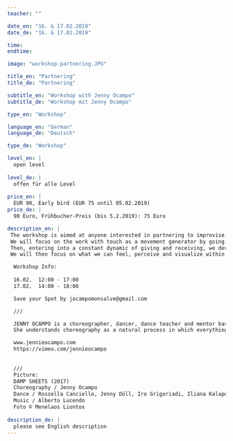 ```yaml
---
teacher: ""

date_en: "16. & 17.02.2019"
date_de: "16. & 17.02.2019"

time: 
endtime: 

image: "workshop-partnering.JPG"

title_en: "Partnering"
title_de: "Partnering"

subtitle_en: "Workshop with Jenny Ocampo"
subtitle_de: "Workshop mit Jenny Ocampo"

type_en: "Workshop"

language_en: "German"
language_de: "Deutsch"

type_de: "Workshop"

level_en: |
  open level  
  
level_de: |
  offen für alle Level  
  
price_en: |
  EUR 90, Early bird (EUR 75 until 05.02.2019)
price_de: |
  90 Euro, Frühbucher-Preis (bis 5.2.2019): 75 Euro

description_en: |
 The workshop is aimed at anyone interested in partnering to improvise, create and expand movement vocabulary and choreographically compose through contact with others. 
 We will focus on the work with touch as a movement generator by going through different layers of it: recognizing at first the contact potential through a first warm-up section.  
 Then, entering into a constant dynamic of giving and receiving, we develop an attentive listening with a partner. From this point on, we begin to deal with different intensities, qualities and tones of touch allowing this information to resonate through the body.  
 We will then focus on what we can feel, perceive and visualize within the work of touch transcribing it into movement material. At the same time we will place this work in space and time and work here with the paths and tissues that we form and produce as we move in pairs. The exploration of dynamics, including acceleration, deceleration, silence, among others, is also part of this section. Beyond choreographic composition, we build on the possibility of practicing dialogue, communication and creation through the potential universe of touch and movement.

  Workshop Info:  
 
  16.02.  12:00 - 17:00  
  17.02.  14:00 - 18:00  

  Save your Spot by jocampomonsalve@gmail.com  

  ///  

  JENNY OCAMPO is a choreographer, dancer, dance teacher and mentor based in Berlin. She was born in Colombia and moved to Germany, where she received her dance degree from the Folkwang University of the Arts in Essen. She is currently completing Dance Science at the Freie Universität in Berlin (M.A.). She worked for several years as a solo dancer for the Dance Theatre Company at Theater Münster and was chosen by Pina Bausch to dance Le Sacre du Printemps and Tannhäuser. Since 2009 she has been working as a freelance dancer and, in addition to her work with Hidden Tracks, is realizing her own projects in collaboration with other artists* and theatres of the independent scene in Germany and South America. The works Mirage (2016), Damp Sheets (2017), The Canvas (2017) and S (2018), which premiered in Berlin, are among them.
  She understands choreography as a natural process in which everything takes its own and natural development, which is a kind of instability and unfolding of the extraordinary character of human actions and emotions. Her method, based on improvisation, links the perception of the inner and outer world to dance and performance.  

  www.jennieocampo.com  
  https://vimeo.com/jennieocampo  
  
  
  ///  
  Picture:  
  DAMP SHEETS (2017)  
  Choreography / Jenny Ocampo  
  Dance / Rossella Canciello, Jenny Döll, Iro Grigoriadi, Iliana Kalapotharakou, María Sánchez Alonso  
  Music / Alberto Lucendo  
  Foto © Menelaos Liontos  
  
description_de: |
  please see English description
---
```




